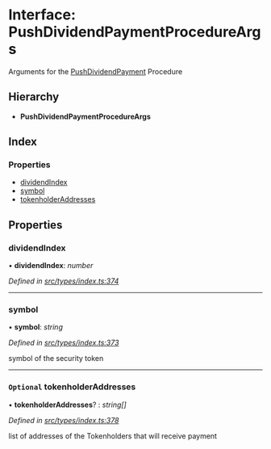 # Interface: PushDividendPaymentProcedureArgs

Arguments for the [PushDividendPayment](../enums/_types_index_.proceduretype.md#pushdividendpayment) Procedure

## Hierarchy

* **PushDividendPaymentProcedureArgs**

## Index

### Properties

* [dividendIndex](_types_index_.pushdividendpaymentprocedureargs.md#dividendindex)
* [symbol](_types_index_.pushdividendpaymentprocedureargs.md#symbol)
* [tokenholderAddresses](_types_index_.pushdividendpaymentprocedureargs.md#optional-tokenholderaddresses)

## Properties

###  dividendIndex

• **dividendIndex**: *number*

*Defined in [src/types/index.ts:374](https://github.com/PolymathNetwork/polymath-sdk/blob/45453ad/src/types/index.ts#L374)*

___

###  symbol

• **symbol**: *string*

*Defined in [src/types/index.ts:373](https://github.com/PolymathNetwork/polymath-sdk/blob/45453ad/src/types/index.ts#L373)*

symbol of the security token

___

### `Optional` tokenholderAddresses

• **tokenholderAddresses**? : *string[]*

*Defined in [src/types/index.ts:378](https://github.com/PolymathNetwork/polymath-sdk/blob/45453ad/src/types/index.ts#L378)*

list of addresses of the Tokenholders that will receive payment
